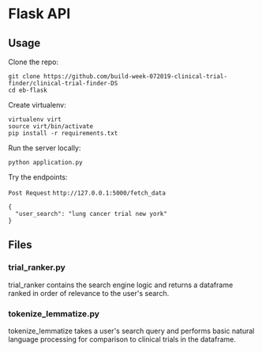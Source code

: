 # Flask API

## Usage

Clone the repo:

```git clone https://github.com/build-week-072019-clinical-trial-finder/clinical-trial-finder-DS``` <br>
```cd eb-flask```

Create virtualenv:

```virtualenv virt``` <br>
```source virt/bin/activate``` <br>
```pip install -r requirements.txt``` <br>

Run the server locally:

```python application.py```

Try the endpoints:

```Post Request```
```http://127.0.0.1:5000/fetch_data```

```
{
  "user_search": "lung cancer trial new york"
}
```

## Files
### trial_ranker.py
trial_ranker contains the search engine logic and returns a dataframe ranked in order of relevance to the user's search.

### tokenize_lemmatize.py
tokenize_lemmatize takes a user's search query and performs basic natural language processing for comparison to clinical trials in the dataframe.
